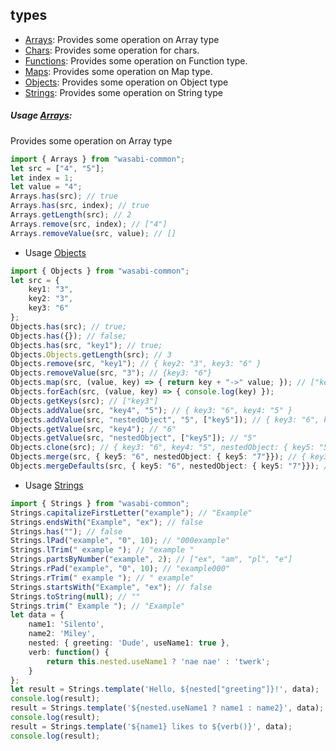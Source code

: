 ## types

  - [Arrays](https://wasabi-io.github.io/wasabi-common/modules/_types_arrays_.html): 
  Provides some operation on Array type
  - [Chars](https://wasabi-io.github.io/wasabi-common/modules/_types_chars_.html):
  Provides some operation for chars.
  - [Functions](https://wasabi-io.github.io/wasabi-common/modules/_types_functions_.html):
  Provides some operation on Function type.
  - [Maps](https://wasabi-io.github.io/wasabi-common/modules/_types_maps_.html):
  Provides some operation on Map type.
  - [Objects](https://wasabi-io.github.io/wasabi-common/modules/_types_objects_.html): 
  Provides some operation on Object type
  - [Strings](https://wasabi-io.github.io/wasabi-common/modules/_types_strings_.html):
  Provides some operation on String type


##### Usage [Arrays](https://wasabi-io.github.io/wasabi-common/modules/_types_arrays_.html): 
Provides some operation on Array type

```typescript
import { Arrays } from "wasabi-common";
let src = ["4", "5"];
let index = 1;
let value = "4";
Arrays.has(src); // true
Arrays.has(src, index); // true
Arrays.getLength(src); // 2
Arrays.remove(src, index); // ["4"]
Arrays.removeValue(src, value); // []
```

* Usage [Objects](https://wasabi-io.github.io/wasabi-common/modules/_types_objects_.html)

```typescript
import { Objects } from "wasabi-common";
let src = {
    key1: "3",
    key2: "3",
    key3: "6"
};
Objects.has(src); // true;
Objects.has({}); // false;
Objects.has(src, "key1"); // true;
Objects.Objects.getLength(src); // 3
Objects.remove(src, "key1"); // { key2: "3", key3: "6" }
Objects.removeValue(src, "3"); // {key3: "6"}
Objects.map(src, (value, key) => { return key + "->" value; }); // ["key3->6"]
Objects.forEach(src, (value, key) => { console.log(key) });
Objects.getKeys(src); // ["key3"]
Objects.addValue(src, "key4", "5"); // { key3: "6", key4: "5" }
Objects.addValue(src, "nestedObject", "5", ["key5"]); // { key3: "6", key4: "5", nestedObject: { key5: "5"} }
Objects.getValue(src, "key4"); // "6"
Objects.getValue(src, "nestedObject", ["key5"]); // "5"
Objects.clone(src); // { key3: "6", key4: "5", nestedObject: { key5: "5"} }
Objects.merge(src, { key5: "6", nestedObject: { key5: "7"}}); // { key3: "6", key4: "5", key5: "6", nestedObject: { key5: "5"} }
Objects.mergeDefaults(src, { key5: "6", nestedObject: { key5: "7"}}); // { key3: "6", key4: "5", key5: "6", nestedObject: { key5: "7"} }
```

* Usage [Strings](https://wasabi-io.github.io/wasabi-common/modules/_types_strings_.html)
<a name="#strings"></a>
```typescript
import { Strings } from "wasabi-common";
Strings.capitalizeFirstLetter("example"); // "Example"
Strings.endsWith("Example", "ex"); // false
Strings.has(""); // false
Strings.lPad("example", "0", 10); // "000example"
Strings.lTrim(" example "); // "example "
Strings.partsByNumber("example", 2); // ["ex", "am", "pl", "e"]
Strings.rPad("example", "0", 10); // "example000"
Strings.rTrim(" example "); // " example"
Strings.startsWith("Example", "ex"); // false
Strings.toString(null); // ""
Strings.trim(" Example "); // "Example"
let data = {
    name1: 'Silento',
    name2: 'Miley',
    nested: { greeting: 'Dude', useName1: true },
    verb: function() {
        return this.nested.useName1 ? 'nae nae' : 'twerk';
    }
};
let result = Strings.template('Hello, ${nested["greeting"]}!', data);
console.log(result);
result = Strings.template('${nested.useName1 ? name1 : name2}', data);
console.log(result);
result = Strings.template('${name1} likes to ${verb()}', data);
console.log(result);
```
  